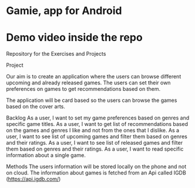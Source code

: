 # Gamie, app for Android
# Demo video inside the repo
Repository for the Exercises and Projects

Project

Our aim is to create an application where the users can browse different upcoming and already released games.
The users can set their own preferences on games to get recommendations based on them.

The application will be card based so the users can browse the games based on the cover arts.


Backlog
As a user, I want to set my game preferences based on genres and specific game titles.
As a user, I want to get list of recommendations based on the games and genres I like and not from the ones that I dislike.
As a user, I want to see list of upcoming games and filter them based on genres and their ratings.
As a user, I want to see list of released games and filter them based on genres and their ratings.
As a user, I want to read specific information about a single game.


Methods 
The users information will be stored locally on the phone and not on cloud.
The information about games is fetched from an Api called IGDB (https://api.igdb.com/)

